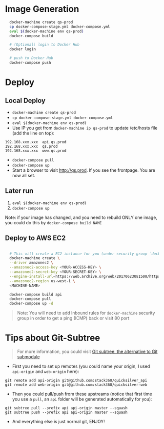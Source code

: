 # Image Generation

```bash
  docker-machine create qs-prod
  cp docker-compose-stage.yml docker-compose.yml
  eval $(docker-machine env qs-prod)
  docker-compose build

  # (Optional) login to Docker Hub
  docker login

  # push to Docker Hub
  docker-compose push
```

# Deploy

## Local Deploy

* ```docker-machine create qs-prod```
* ```cp docker-compose-stage.yml docker-compose.yml```
* ```eval $(docker-machine env qs-prod)```
* Use IP you got from ```docker-machine ip qs-prod``` to update /etc/hosts file (add the line on top):

```
192.168.xxx.xxx  api.qs.prod
192.168.xxx.xxx  qs.prod
192.168.xxx.xxx  www.qs.prod
```

* ```docker-compose pull```
* ```docker-compose up```
* Start a browser to visit http://qs.prod. If you see the frontpage. You are now all set.

## Later run

1. ```eval $(docker-machine env qs-prod)```
2. ```docker-compose up```

Note: if your image has changed, and you need to rebuild ONLY one image, you could do this by ```docker-compose build NAME```

## Deploy to AWS EC2

```bash

  # This will create a EC2 instance for you (under security group `docker-machine`)
  docker-machine create \
  --driver amazonec2 \
  --amazonec2-access-key <YOUR-ACCESS-KEY> \
  --amazonec2-secret-key <YOUR-SECRET-KEY> \
  --engine-install-url=https://web.archive.org/web/20170623081500/https://get.docker.com \
  --amazonec2-region us-west-1 \
  <MACHINE-NAME>

  docker-compose build api
  docker-compose pull
  docker-compose up -d
```

> Note: You will need to add Inbound rules for `docker-machine` security group in order to get a ping (ICMP) back or visit 80 port

# Tips about Git-Subtree

> For more information, you could visit [Git subtree: the alternative to Git submodule](https://www.atlassian.com/blog/git/alternatives-to-git-submodule-git-subtree)

* First you need to set up remotes (you could name your origin, I used `api-origin` and `web-origin` here):

```
git remote add api-origin git@github.com:stack360/quicksilver_api
git remote add web-origin git@github.com:stack360/quicksilver-web
```

* Then you could pull/push from these upstreams (notice that first time you use a `pull`, an `api` folder will be generated automatically for you):

```
git subtree pull --prefix api api-origin master --squash
git subtree push --prefix api api-origin master --squash
```

* And everything else is just normal git, ENJOY!

